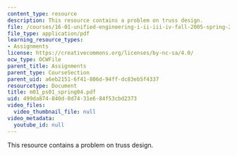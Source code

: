 ```yaml
---
content_type: resource
description: This resource contains a problem on truss design.
file: /courses/16-01-unified-engineering-i-ii-iii-iv-fall-2005-spring-2006/499da874840d0d7431e684f53cbd2373_m01_ps01_spring04.pdf
file_type: application/pdf
learning_resource_types:
- Assignments
license: https://creativecommons.org/licenses/by-nc-sa/4.0/
ocw_type: OCWFile
parent_title: Assignments
parent_type: CourseSection
parent_uid: a6eb2151-6f41-806d-94ff-dc83eb5f4337
resourcetype: Document
title: m01_ps01_spring04.pdf
uid: 499da874-840d-0d74-31e6-84f53cbd2373
video_files:
  video_thumbnail_file: null
video_metadata:
  youtube_id: null
---
```

This resource contains a problem on truss design.